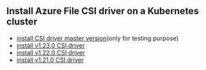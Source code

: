 ## Install Azure File CSI driver on a Kubernetes cluster

 - [install CSI driver master version](./install-csi-driver-master.md)(only for testing purpose)
 - [install v1.23.0 CSI driver](./install-csi-driver-v1.23.0.md)
 - [install v1.22.0 CSI driver](./install-csi-driver-v1.22.0.md)
 - [install v1.21.0 CSI driver](./install-csi-driver-v1.21.0.md)
